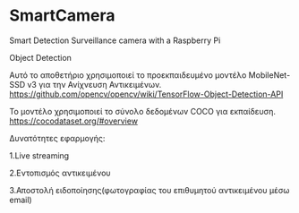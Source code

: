 # SmartCamera
Smart Detection Surveillance camera with a Raspberry Pi


Object Detection

Αυτό το αποθετήριο χρησιμοποιεί το προεκπαιδευμένο μοντέλο MobileNet-SSD v3 για την Ανίχνευση Αντικειμένων.
https://github.com/opencv/opencv/wiki/TensorFlow-Object-Detection-API

Το μοντέλο χρησιμοποιεί το σύνολο δεδομένων COCO για εκπαίδευση.
https://cocodataset.org/#overview

Δυνατότητες εφαρμογής:

1.Live streaming

2.Εντοπισμός αντικειμένου

3.Αποστολή ειδοποίησης(φωτογραφίας του επιθυμητού αντικειμένου μέσω email)
